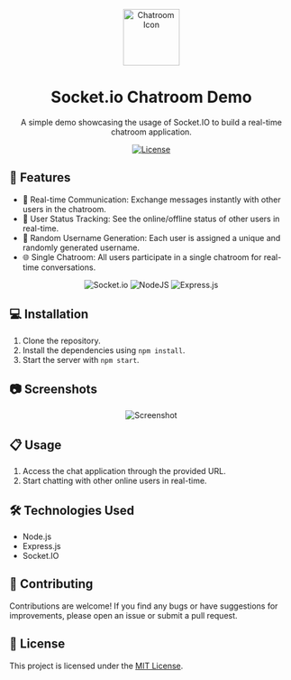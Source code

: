 <p align="center">
  <img src="https://www.pngarts.com/files/13/Chat-Speech-Bubble-Transparent-PNG.png" alt="Chatroom Icon" width="100" height="100">
</p>
<h1 align="center">Socket.io Chatroom Demo</h1>

<p align="center">A simple demo showcasing the usage of Socket.IO to build a real-time chatroom application.</p>

<p align="center">
  <a href="https://github.com/neverleave0916/SocketChatroom/LICENSE">
    <img src="https://img.shields.io/badge/License-MIT-blue.svg" alt="License">
  </a>
</p>

## :rocket: Features

- :speech_balloon: Real-time Communication: Exchange messages instantly with other users in the chatroom.
- :busts_in_silhouette: User Status Tracking: See the online/offline status of other users in real-time.
- :bust_in_silhouette: Random Username Generation: Each user is assigned a unique and randomly generated username.
- :globe_with_meridians: Single Chatroom: All users participate in a single chatroom for real-time conversations.

<p align="center">
  <img src="https://img.shields.io/badge/Socket.io-black?style=for-the-badge&logo=socket.io&badgeColor=010101" alt="Socket.io">
  <img src="https://img.shields.io/badge/node.js-6DA55F?style=for-the-badge&logo=node.js&logoColor=white" alt="NodeJS">
  <img src="https://img.shields.io/badge/express.js-%23404d59.svg?style=for-the-badge&logo=express&logoColor=%2361DAFB" alt="Express.js">
</p>

## :computer: Installation

1. Clone the repository.
2. Install the dependencies using `npm install`.
3. Start the server with `npm start`.

## :camera: Screenshots

<!-- Replace the image below with your own screenshot(s) -->
<p align="center">
  <img src="https://github.com/neverleave0916/SocketChatroom/assets/52253495/f619d693-9736-449b-8963-3721a902a863" alt="Screenshot">
</p>

## :clipboard: Usage

1. Access the chat application through the provided URL.
2. Start chatting with other online users in real-time.

## :hammer_and_wrench: Technologies Used

- Node.js
- Express.js
- Socket.IO

## :handshake: Contributing

Contributions are welcome! If you find any bugs or have suggestions for improvements, please open an issue or submit a pull request.

## :page_facing_up: License

This project is licensed under the [MIT License](LICENSE).
